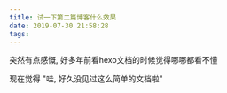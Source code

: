 ```yaml
---
title: 试一下第二篇博客什么效果
date: 2019-07-30 21:58:28
tags:
---
```


突然有点感慨, 好多年前看hexo文档的时候觉得哪哪都看不懂

现在觉得 "哇, 好久没见过这么简单的文档啦"
